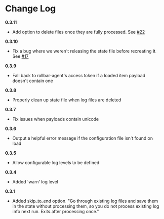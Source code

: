 # Change Log

**0.3.11**
- Add option to delete files once they are fully processed. See [#22](https://github.com/rollbar/rollbar-agent/pull/22)

**0.3.10**
- Fix a bug where we weren't releasing the state file before recreating it. See [#17](https://github.com/rollbar/rollbar-agent/issues/17)

**0.3.9**
- Fall back to rollbar-agent's access token if a loaded item payload doesn't contain one

**0.3.8**
- Properly clean up state file when log files are deleted

**0.3.7**
- Fix issues when payloads contain unicode

**0.3.6**
- Output a helpful error message if the configuration file isn't found on load

**0.3.5**
- Allow configurable log levels to be defined

**0.3.4**
- Added 'warn' log level

**0.3.1**
- Added skip_to_end option. "Go through existing log files and save them in the state without processing them, so you do not process existing log info next run. Exits after processing once."
